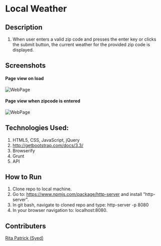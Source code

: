 # Local Weather

## Description
1.   When user enters a valid zip code and presses the enter key or clicks the submit button, the current weather for the provided zip code is displayed.

## Screenshots
#### Page view on load
![WebPage]()
#### Page view when zipcode is entered
![WebPage]()

## Technologies Used:
1. HTML5, CSS, JavaScript, jQuery
2. http://getbootstrap.com/docs/3.3/
3. Browserify
4. Grunt
5. API

## How to Run
1. Clone repo to local machine.
2. Go to: https://www.npmjs.com/package/http-server and install "http-server".
3. In git bash, navigate to cloned repo and type: http-server -p 8080
4. In your browser navigation to: localhost:8080.
## Contributers
[Rita Patrick (Syed)](https://github.com/RitaSyed)